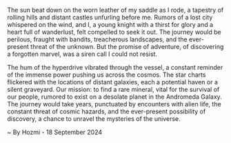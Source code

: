 
The sun beat down on the worn leather of my saddle as I rode, a tapestry of rolling hills and distant castles unfurling before me. Rumors of a lost city whispered on the wind, and I, a young knight with a thirst for glory and a heart full of wanderlust, felt compelled to seek it out. The journey would be perilous, fraught with bandits, treacherous landscapes, and the ever-present threat of the unknown. But the promise of adventure, of discovering a forgotten marvel, was a siren call I could not resist.

The hum of the hyperdrive vibrated through the vessel, a constant reminder of the immense power pushing us across the cosmos. The star charts flickered with the locations of distant galaxies, each a potential haven or a silent graveyard. Our mission: to find a rare mineral, vital for the survival of our people, rumored to exist on a desolate planet in the Andromeda Galaxy. The journey would take years, punctuated by encounters with alien life, the constant threat of cosmic hazards, and the ever-present possibility of discovery, a chance to unravel the mysteries of the universe. 

~ By Hozmi - 18 September 2024
